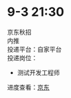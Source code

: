 # 9-3 21:30
京东秋招  
内推  
投递平台：自家平台  
投递岗位：
+ 测试开发工程师

进度查看：[京东](https://campus.jd.com/api/wx/position/index?type=present#/myDeliver?type=present)